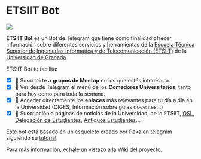 # ETSIIT Bot

<a href="./LICENSE"><img src="https://img.shields.io/badge/license-MIT-blue.svg"></a>

**ETSIIT Bot** es un Bot de Telegram que tiene como finalidad ofrecer información sobre diferentes servicios y herramientas de la [Escuela Técnica Superior de Ingenierías Informática y de Telecomunicación (ETSIIT)](https://etsiit.ugr.es/) de la [Universidad de Granada](https://www.ugr.es/).

ETSIIT Bot te facilita:

- [x] :bus: Suscribirte a **grupos de Meetup** en los que estés interesado.
- [x] :fork_and_knife: Ver desde Telegram el menú de los **Comedores Universitarios**, tanto para hoy como para toda la semana.
- [x] :link: Acceder directamente los **enlaces** más relevantes para tu día a día en la Universidad (CIGES, Información sobre guías docentes...)
- [x] :newspaper: Suscripción a páginas de noticias de la Universidad, de la ETSIIT, [OSL](https://osl.ugr.es/), [Delegación de Estudiantes](https://deiit.ugr.es/), [Antiguos Estudiantes](https://aesit.es/)...

Este bot está basado en un esqueleto creado por [Peka en telegram](https://t.me/zPeka) siguiendo su [tutorial](https://telegra.ph/Creando-Bots-en-Telegram-06-09).

Para más información, échale un vistazo a la [Wiki del proyecto](https://github.com/jorgechp/etsiit_bot/wiki).

